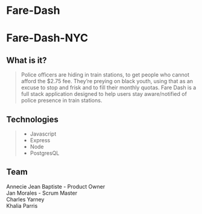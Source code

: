 # Fare-Dash
# Fare-Dash-NYC
## What is it?
> Police officers are hiding in train stations, to get people who cannot afford the $2.75 fee. They’re preying on black youth, using that as an excuse to stop and frisk and to fill their monthly quotas. Fare Dash is a full stack application designed to help users stay aware/notified of police presence in train stations.
> 
## Technologies
> - Javascript
> - Express
> - Node
> - PostgresQL

## Team
Annecie Jean Baptiste - Product Owner
<br>Jan Morales - Scrum Master
<br>Charles Yarney
<br>Khalia Parris
